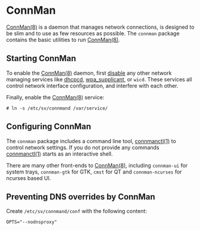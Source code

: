 # ConnMan

[ConnMan(8)](https://man.voidlinux.org/connman.8/) is a daemon that manages
network connections, is designed to be slim and to use as few resources as
possible. The `connman` package contains the basic utilities to run
[ConnMan(8)](https://man.voidlinux.org/connman.8/).

## Starting ConnMan

To enable the [ConnMan(8)](https://man.voidlinux.org/connman.8/) daemon, first
[disable](../services/index.md) any other network managing services like
[dhcpcd](dhcpcd.md), [wpa_supplicant](wpa_supplicant.md), or `wicd`. These
services all control network interface configuration, and interfere with each
other.

Finally, enable the [ConnMan(8)](https://man.voidlinux.org/connman.8/) service:

```
# ln -s /etc/sv/connmand /var/service/
```

## Configuring ConnMan

The `connman` package includes a command line tool,
[connmanctl(1)](https://man.voidlinux.org/connmanctl.1) to control network
settings. If you do not provide any commands
[connmanctl(1)](https://man.voidlinux.org/connmanctl.1) starts as an interactive
shell.

There are many other front-ends to
[ConnMan(8)](https://man.voidlinux.org/connman.8/), including `connman-ui` for
system trays, `connman-gtk` for GTK, `cmst` for QT and `connman-ncurses` for
ncurses based UI.

## Preventing DNS overrides by ConnMan

Create `/etc/sv/connmand/conf` with the following content:

```
OPTS="--nodnsproxy"
```
